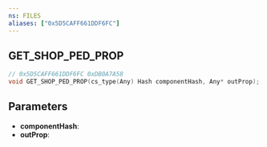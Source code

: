 ```yaml
---
ns: FILES
aliases: ["0x5D5CAFF661DDF6FC"]
---
```

## GET_SHOP_PED_PROP

```c
// 0x5D5CAFF661DDF6FC 0xDB0A7A58
void GET_SHOP_PED_PROP(cs_type(Any) Hash componentHash, Any* outProp);
```

## Parameters
* **componentHash**: 
* **outProp**: 

